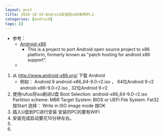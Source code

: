 ```yaml
---
layout: post
title: 2020-10-19-Android安装到x86架构PC上
categories: [android]
tags: []
---
```


* 参考： 
  * [Android-x86](http://www.android-x86.org/)
    * This is a project to port Android open source project to x86 platform, formerly known as "patch hosting for android x86 support". 
  * []()



1. 从 <http://www.android-x86.org/> 下载 Android
    * 例如： Android 9
      android-x86_64-9.0-r2.iso  ， 64位Android 9-r2
      android-x86-9.0-r2.iso     ,  32位Android 9-r2
1. 使用rufus将iso刷进U盘
    Boot Selection:   android-x86_64-9.0-r2.iso
    Partition scheme: MBR
    Target System:    BIOS or UEFI
    File System:      Fat32
    按Start
    选择： Write in ISO image mode
    按OK
1. 插入U盘到PC进行安装
    安装的PC的要有WIFI
1. 安装完成启动要花10分钟左右。
1. 
1. 



